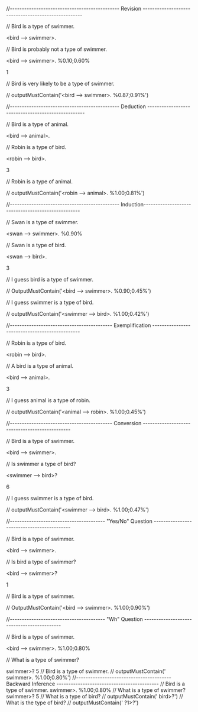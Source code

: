 //---------------------------------------------- Revision ----------------------------------------------------

// Bird is a type of swimmer.

<bird --> swimmer>.

// Bird is probably not a type of swimmer.

<bird --> swimmer>. %0.10;0.60%

1

// Bird is very likely to be a type of swimmer.

// outputMustContain('<bird --> swimmer>. %0.87;0.91%')

//---------------------------------------------- Deduction ---------------------------------------------------

// Bird is a type of animal.

<bird --> animal>.

// Robin is a type of bird.

<robin --> bird>.

3

// Robin is a type of animal.

// outputMustContain('<robin --> animal>. %1.00;0.81%')

//---------------------------------------------- Induction---------------------------------------------------

// Swan is a type of swimmer. 

<swan --> swimmer>. %0.90%

// Swan is a type of bird. 

<swan --> bird>. 

3

// I guess bird is a type of swimmer.

// OutputMustContain('<bird --> swimmer>. %0.90;0.45%')

// I guess swimmer is a type of bird.

// outputMustContain('<swimmer --> bird>. %1.00;0.42%')

//------------------------------------------- Exemplification -----------------------------------------------

// Robin is a type of bird.

<robin --> bird>.

// A bird is a type of animal.

<bird --> animal>.

3

// I guess animal is a type of robin. 

// outputMustContain('<animal --> robin>. %1.00;0.45%')

//------------------------------------------- Conversion -----------------------------------------------

// Bird is a type of swimmer. 

<bird --> swimmer>.

// Is swimmer a type of bird?

<swimmer --> bird>? 

6

// I guess swimmer is a type of bird.

// outputMustContain('<swimmer --> bird>. %1.00;0.47%')

//---------------------------------------- "Yes/No" Question -------------------------------------------

// Bird is a type of swimmer.

<bird --> swimmer>.

// Is bird a type of swimmer?

<bird --> swimmer>? 

1

// Bird is a type of swimmer.

// OutputMustContain('<bird --> swimmer>. %1.00;0.90%')

//---------------------------------------- "Wh" Question -------------------------------------------

// Bird is a type of swimmer.

<bird --> swimmer>. %1.00;0.80%

// What is a type of swimmer?

<?x --> swimmer>?  

5

// Bird is a type of swimmer.

// outputMustContain('<bird --> swimmer>. %1.00;0.80%')

//---------------------------------------- Backward Inference -------------------------------------------

// Bird is a type of swimmer.

<bird --> swimmer>. %1.00;0.80%

// What is a type of swimmer?

<?1 --> swimmer>?  

5

// What is a type of bird?
// outputMustContain('<?1 --> bird>?')

// What is the type of bird?
// outputMustContain('<bird --> ?1>?')